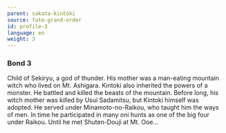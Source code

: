 ```yaml
---
parent: sakata-kintoki
source: fate-grand-order
id: profile-3
language: en
weight: 3
---
```


### Bond 3

Child of Sekiryu, a god of thunder.
His mother was a man-eating mountain witch who lived on Mt. Ashigara.
Kintoki also inherited the powers of a monster.
He battled and killed the beasts of the mountain.
Before long, his witch mother was killed by Usui Sadamitsu, but Kintoki himself was adopted.
He served under Minamoto-no-Raikou, who taught him the ways of men.
In time he participated in many oni hunts as one of the big four under Raikou.
Until he met Shuten-Douji at Mt. Ooe…
